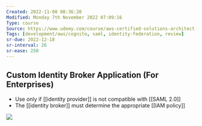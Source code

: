 ```yaml
---
Created: 2022-11-08 08:36:20
Modified: Monday 7th November 2022 07:09:16
Type: course
Source: https://www.udemy.com/course/aws-certified-solutions-architect-associate-saa-c01/?xref=E0Aed11STH4LPUQvCz0GJFABTmM=
Tags: [development/aws/cognito, saml, identity-federation, review]
sr-due: 2022-12-18
sr-interval: 26
sr-ease: 250
---
```


## Custom Identity Broker Application (For Enterprises)

- Use only if [[identity provider]] is not compatible with [[SAML 2.0]]
- The [[identity broker]] must determine the appropriate [[IAM policy]]

![](2020-01-01-15-18-12.png)

